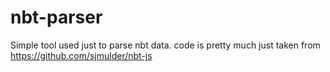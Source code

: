 # nbt-parser

Simple tool used just to parse nbt data.
code is pretty much just taken from https://github.com/sjmulder/nbt-js
